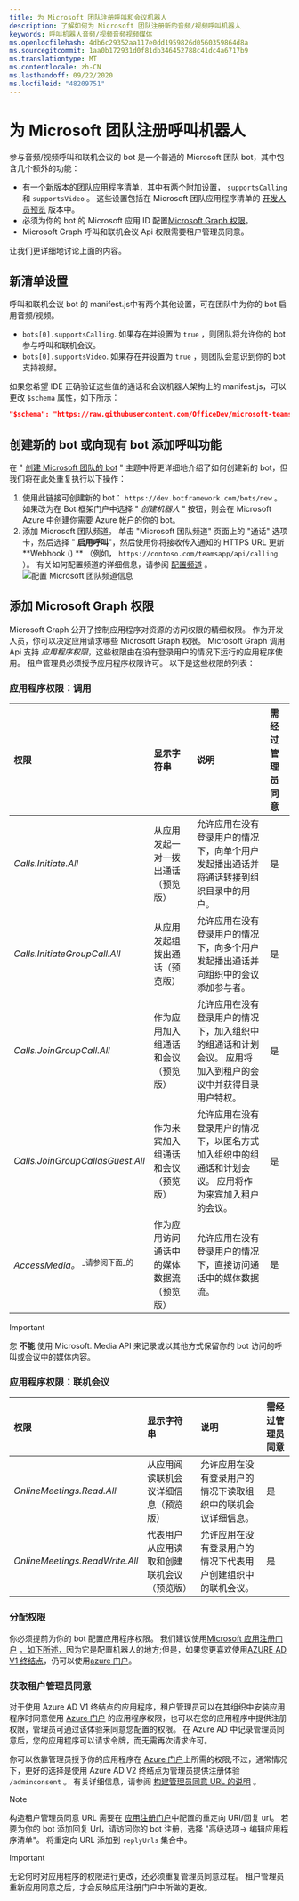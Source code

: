 ```yaml
---
title: 为 Microsoft 团队注册呼叫和会议机器人
description: 了解如何为 Microsoft 团队注册新的音频/视频呼叫机器人
keywords: 呼叫机器人音频/视频音频视频媒体
ms.openlocfilehash: 4db6c29352aa117e0dd1959826d0560359864d8a
ms.sourcegitcommit: 1aa0b172931d0f81db346452788c41dc4a6717b9
ms.translationtype: MT
ms.contentlocale: zh-CN
ms.lasthandoff: 09/22/2020
ms.locfileid: "48209751"
---
```

# <a name="register-a-calling-bot-for-microsoft-teams"></a>为 Microsoft 团队注册呼叫机器人

参与音频/视频呼叫和联机会议的 bot 是一个普通的 Microsoft 团队 bot，其中包含几个额外的功能：

* 有一个新版本的团队应用程序清单，其中有两个附加设置， `supportsCalling` 和 `supportsVideo` 。 这些设置包括在 Microsoft 团队应用程序清单的 [开发人员预览](../../resources/dev-preview/developer-preview-intro.md) 版本中。
* 必须为你的 bot 的 Microsoft 应用 ID 配置[Microsoft Graph 权限](./registering-calling-bot.md#add-microsoft-graph-permissions)。
* Microsoft Graph 呼叫和联机会议 Api 权限需要租户管理员同意。

让我们更详细地讨论上面的内容。

## <a name="new-manifest-settings"></a>新清单设置

呼叫和联机会议 bot 的 manifest.js中有两个其他设置，可在团队中为你的 bot 启用音频/视频。

* `bots[0].supportsCalling`. 如果存在并设置为 `true` ，则团队将允许你的 bot 参与呼叫和联机会议。
* `bots[0].supportsVideo`. 如果存在并设置为 `true` ，则团队会意识到你的 bot 支持视频。

如果您希望 IDE 正确验证这些值的通话和会议机器人架构上的 manifest.js，可以更改 `$schema` 属性，如下所示：

```json
"$schema": "https://raw.githubusercontent.com/OfficeDev/microsoft-teams-app-schema/preview/DevPreview/MicrosoftTeams.schema.json",
```

## <a name="creating-a-new-bot-or-adding-calling-capabilities-to-an-existing-bot"></a>创建新的 bot 或向现有 bot 添加呼叫功能

在 " [创建 Microsoft 团队的 bot](../how-to/create-a-bot-for-teams.md) " 主题中将更详细地介绍了如何创建新的 bot，但我们将在此处重复执行以下操作：

1. 使用此链接可创建新的 bot： `https://dev.botframework.com/bots/new` 。 如果改为在 Bot 框架门户中选择 " *创建机器人* " 按钮，则会在 Microsoft Azure 中创建你需要 Azure 帐户的你的 bot。
1. 添加 Microsoft 团队频道。 单击 "Microsoft 团队频道" 页面上的 "通话" 选项卡，然后选择 " **启用呼叫**"，然后使用你将接收传入通知的 HTTPS URL 更新 **Webhook () ** （例如， `https://contoso.com/teamsapp/api/calling` ）。 有关如何配置频道的详细信息，请参阅 [配置频道](/bot-framework/portal-configure-channels) 。
  ![配置 Microsoft 团队频道信息](~/assets/images/calls-and-meetings/configure-msteams-channel.png)

## <a name="add-microsoft-graph-permissions"></a>添加 Microsoft Graph 权限

Microsoft Graph 公开了控制应用程序对资源的访问权限的精细权限。 作为开发人员，你可以决定应用请求哪些 Microsoft Graph 权限。  Microsoft Graph 调用 Api 支持 _应用程序权限_，这些权限由在没有登录用户的情况下运行的应用程序使用。  租户管理员必须授予应用程序权限许可。 以下是这些权限的列表：

### <a name="application-permissions-calls"></a>应用程序权限：调用

|权限    |显示字符串   |说明 |需经过管理员同意 |
|:-----------------------------|:-----------------------------------------|:-----------------|:-----------------|
|_Calls.Initiate.All_|从应用发起一对一拨出通话（预览版）|允许应用在没有登录用户的情况下，向单个用户发起播出通话并将通话转接到组织目录中的用户。|是|
|_Calls.InitiateGroupCall.All_|从应用发起组拨出通话（预览版）|允许应用在没有登录用户的情况下，向多个用户发起播出通话并向组织中的会议添加参与者。|是|
|_Calls.JoinGroupCall.All_|作为应用加入组通话和会议（预览版）|允许应用在没有登录用户的情况下，加入组织中的组通话和计划会议。 应用将加入到租户的会议中并获得目录用户特权。|是|
|_Calls.JoinGroupCallasGuest.All_|作为来宾加入组通话和会议（预览版）|允许应用在没有登录用户的情况下，以匿名方式加入组织中的组通话和计划会议。 应用将作为来宾加入租户的会议。|是|
|_AccessMedia。_ <sup>_请参阅下面_的</sup>|作为应用访问通话中的媒体数据流（预览版）|允许应用在没有登录用户的情况下，直接访问通话中的媒体数据流。|是|

> [!IMPORTANT]
> 您 **不能** 使用 Microsoft. Media API 来记录或以其他方式保留你的 bot 访问的呼叫或会议中的媒体内容。

### <a name="application-permissions-online-meetings"></a>应用程序权限：联机会议

|权限    |显示字符串   |说明 |需经过管理员同意 |
|:-----------------------------|:-----------------------------------------|:-----------------|:-----------------|
|_OnlineMeetings.Read.All_|从应用阅读联机会议详细信息（预览版）|允许应用在没有登录用户的情况下读取组织中的联机会议详细信息。|是|
|_OnlineMeetings.ReadWrite.All_|代表用户从应用读取和创建联机会议（预览版）|允许应用在没有登录用户的情况下代表用户创建组织中的联机会议。|是|

### <a name="assigning-permissions"></a>分配权限

你必须提前为你的 bot 配置应用程序权限。 我们建议使用[Microsoft 应用注册门户](https://apps.dev.microsoft.com/) [，如下所述，](/graph/auth_register_app_v2)因为它是配置机器人的地方;但是，如果您更喜欢使用[AZURE AD V1 终结点](/azure/active-directory/develop/azure-ad-endpoint-comparison)，仍可以使用[azure 门户](https://aka.ms/aadapplist)。

### <a name="getting-tenant-administrator-consent"></a>获取租户管理员同意

对于使用 Azure AD V1 终结点的应用程序，租户管理员可以在其组织中安装应用程序时同意使用 [Azure 门户](https://portal.azure.com) 的应用程序权限，也可以在您的应用程序中提供注册权限，管理员可通过该体验来同意您配置的权限。 在 Azure AD 中记录管理员同意后，您的应用程序可以请求令牌，而无需再次请求许可。

你可以依靠管理员授予你的应用程序在 [Azure 门户](https://portal.azure.com)上所需的权限;不过，通常情况下，更好的选择是使用 Azure AD V2 终结点为管理员提供注册体验 `/adminconsent` 。  有关详细信息，请参阅 [构建管理员同意 URL 的说明](https://developer.microsoft.com/graph/docs/concepts/auth_v2_service#3-get-administrator-consent) 。

> [!NOTE]
> 构造租户管理员同意 URL 需要在 [应用注册门户](https://apps.dev.microsoft.com/)中配置的重定向 URI/回复 url。 若要为你的 bot 添加回复 Url，请访问你的 bot 注册，选择 "高级选项-> 编辑应用程序清单"。  将重定向 URL 添加到 `replyUrls` 集合中。

> [!IMPORTANT]
> 无论何时对应用程序的权限进行更改，还必须重复管理员同意过程。 租户管理员重新应用同意之后，才会反映应用注册门户中所做的更改。
